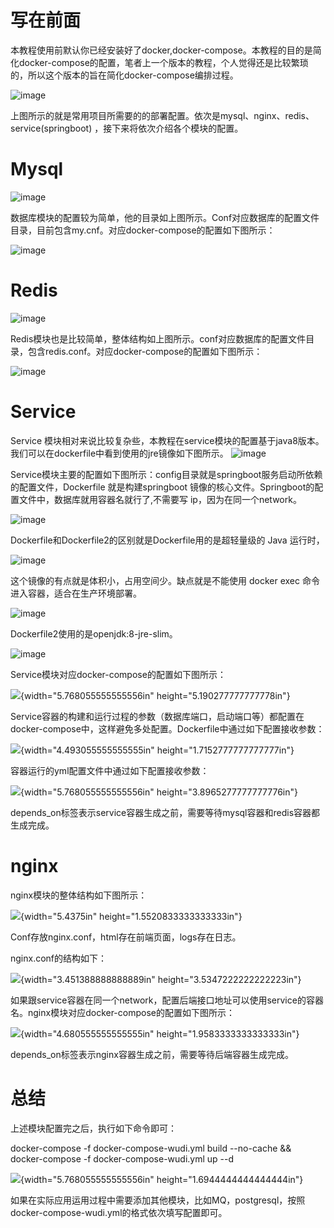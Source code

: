 # 写在前面

本教程使用前默认你已经安装好了docker,docker-compose。本教程的目的是简化docker-compose的配置，笔者上一个版本的教程，个人觉得还是比较繁琐的，所以这个版本的旨在简化docker-compose编排过程。

![image](https://github.com/user-attachments/assets/e5acc55e-bdc8-4aaf-906f-ede05f96d148)


上图所示的就是常用项目所需要的的部署配置。依次是mysql、nginx、redis、service(springboot)
，接下来将依次介绍各个模块的配置。

# Mysql

![image](https://github.com/user-attachments/assets/e9591990-8450-4e1a-9b58-3e9034317e9d)


数据库模块的配置较为简单，他的目录如上图所示。Conf对应数据库的配置文件目录，目前包含my.cnf。对应docker-compose的配置如下图所示：

![image](https://github.com/user-attachments/assets/bd6175e1-821d-4b52-ba01-e4b2cd5edd68)


# Redis

![image](https://github.com/user-attachments/assets/30ac342f-1a5c-4fb4-a48c-24c84e690e51)


Redis模块也是比较简单，整体结构如上图所示。conf对应数据库的配置文件目录，包含redis.conf。对应docker-compose的配置如下图所示：

![image](https://github.com/user-attachments/assets/bf8e361d-9bf4-479a-8aaf-d5bda7153ea3)



# Service

Service
模块相对来说比较复杂些，本教程在service模块的配置基于java8版本。我们可以在dockerfile中看到使用的jre镜像如下图所示。
![image](https://github.com/user-attachments/assets/8d3808ae-d37b-43ef-bde4-f6fadadd098e)

Service模块主要的配置如下图所示：config目录就是springboot服务启动所依赖的配置文件，Dockerfile
就是构建springboot
镜像的核心文件。Springboot的配置文件中，数据库就用容器名就行了,不需要写
ip，因为在同一个network。

![image](https://github.com/user-attachments/assets/c072c98b-ef9b-48ef-9314-d133e4af5405)

Dockerfile和Dockerfile2的区别就是Dockerfile用的是超轻量级的 Java
运行时，

![image](https://github.com/user-attachments/assets/60974dab-ee01-4a22-b029-b9fdeb60344c)

这个镜像的有点就是体积小，占用空间少。缺点就是不能使用 docker exec
命令进入容器，适合在生产环境部署。

![image](https://github.com/user-attachments/assets/d74e905e-49f9-4c5f-87b6-2efb541786a7)

Dockerfile2使用的是openjdk:8-jre-slim。

![image](https://github.com/user-attachments/assets/fc33f63e-71dc-43f5-b6be-4d48b3332aff)


Service模块对应docker-compose的配置如下图所示：

![](media/image11.png){width="5.768055555555556in"
height="5.190277777777778in"}

Service容器的构建和运行过程的参数（数据库端口，启动端口等）都配置在docker-compose中，这样避免多处配置。Dockerfile中通过如下配置接收参数：

![](media/image12.png){width="4.493055555555555in"
height="1.7152777777777777in"}

容器运行的yml配置文件中通过如下配置接收参数：

![](media/image13.png){width="5.768055555555556in"
height="3.8965277777777776in"}

depends_on标签表示service容器生成之前，需要等待mysql容器和redis容器都生成完成。

# nginx

nginx模块的整体结构如下图所示：

![](media/image14.png){width="5.4375in" height="1.5520833333333333in"}

Conf存放nginx.conf，html存在前端页面，logs存在日志。

nginx.conf的结构如下：

![](media/image15.png){width="3.451388888888889in"
height="3.5347222222222223in"}

如果跟service容器在同一个network，配置后端接口地址可以使用service的容器名。nginx模块对应docker-compose的配置如下图所示：

![](media/image16.png){width="4.680555555555555in"
height="1.9583333333333333in"}

depends_on标签表示nginx容器生成之前，需要等待后端容器生成完成。

# 总结

上述模块配置完之后，执行如下命令即可：

docker-compose -f docker-compose-wudi.yml build \--no-cache &&
docker-compose -f docker-compose-wudi.yml up --d

![](media/image17.png){width="5.768055555555556in"
height="1.6944444444444444in"}

如果在实际应用运用过程中需要添加其他模块，比如MQ，postgresql，按照docker-compose-wudi.yml的格式依次填写配置即可。
